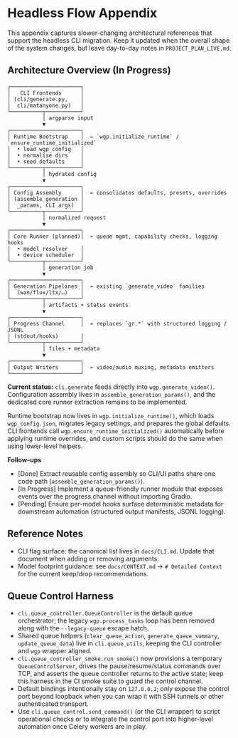 # Headless Flow Appendix

This appendix captures slower-changing architectural references that support the headless CLI migration. Keep it updated when the overall shape of the system changes, but leave day-to-day notes in `PROJECT_PLAN_LIVE.md`.

## Architecture Overview (In Progress)
```
┌──────────────────────┐
│   CLI Frontends      │
│ (cli/generate.py,    │
│  cli/matanyone.py)   │
└──────────┬───────────┘
           │ argparse input
           ▼
┌──────────────────────┐
│ Runtime Bootstrap    │  ← `wgp.initialize_runtime` / `ensure_runtime_initialized`
│  • load wgp_config   │
│  • normalise dirs    │
│  • seed defaults     │
└──────────┬───────────┘
           │ hydrated config
           ▼
┌──────────────────────┐
│ Config Assembly      │  ← consolidates defaults, presets, overrides
│ (assemble_generation │
│  _params, CLI args)  │
└──────────┬───────────┘
           │ normalized request
           ▼
┌──────────────────────┐
│ Core Runner (planned)│  ← queue mgmt, capability checks, logging hooks
│  • model resolver    │
│  • device scheduler  │
└──────────┬───────────┘
           │ generation job
           ▼
┌──────────────────────┐
│ Generation Pipelines │  ← existing `generate_video` families
│  (wan/flux/ltx/…)    │
└──────────┬───────────┘
           │ artifacts + status events
           ▼
┌──────────────────────┐
│ Progress Channel     │  ← replaces `gr.*` with structured logging / JSONL
│ (stdout/hooks)       │
└──────────┬───────────┘
           │ files + metadata
           ▼
┌──────────────────────┐
│ Output Writers       │  ← video/audio muxing, metadata emitters
└──────────────────────┘
```

**Current status:** `cli.generate` feeds directly into `wgp.generate_video()`. Configuration assembly lives in `assemble_generation_params()`, and the dedicated core runner extraction remains to be implemented.

Runtime bootstrap now lives in `wgp.initialize_runtime()`, which loads `wgp_config.json`, migrates legacy settings, and prepares the global defaults. CLI frontends call `wgp.ensure_runtime_initialized()` automatically before applying runtime overrides, and custom scripts should do the same when using lower-level helpers.

**Follow-ups**
- [Done] Extract reusable config assembly so CLI/UI paths share one code path (`assemble_generation_params()`).
- [In Progress] Implement a queue-friendly runner module that exposes events over the progress channel without importing Gradio.
- [Pending] Ensure per-model hooks surface deterministic metadata for downstream automation (structured output manifests, JSONL logging).

## Reference Notes
- CLI flag surface: the canonical list lives in `docs/CLI.md`. Update that document when adding or removing arguments.
- Model footprint guidance: see `docs/CONTEXT.md` → `# Detailed Context` for the current keep/drop recommendations.

## Queue Control Harness
- `cli.queue_controller.QueueController` is the default queue orchestrator; the legacy `wgp.process_tasks` loop has been removed along with the `--legacy-queue` escape hatch.
- Shared queue helpers (`clear_queue_action`, `generate_queue_summary`, `update_queue_data`) live in `cli.queue_utils`, keeping the CLI controller and `wgp` wrapper aligned.
- `cli.queue_controller_smoke.run_smoke()` now provisions a temporary `QueueControlServer`, drives the pause/resume/status commands over TCP, and asserts the queue controller returns to the active state; keep this harness in the CI smoke suite to guard the control channel.
- Default bindings intentionally stay on `127.0.0.1`; only expose the control port beyond loopback when you can wrap it with SSH tunnels or other authenticated transport.
- Use `cli.queue_control.send_command()` (or the CLI wrapper) to script operational checks or to integrate the control port into higher-level automation once Celery workers are in play.
